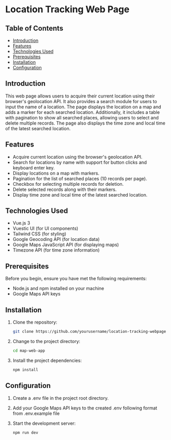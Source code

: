 # Location Tracking Web Page

## Table of Contents

- [Introduction](#introduction)
- [Features](#features)
- [Technologies Used](#technologies-used)
- [Prerequisites](#prerequisites)
- [Installation](#installation)
- [Configuration](#configuration)

## Introduction

This web page allows users to acquire their current location using their browser's geolocation API. It also provides a search module for users to input the name of a location. The page displays the location on a map and adds a marker for each searched location. Additionally, it includes a table with pagination to show all searched places, allowing users to select and delete multiple records. The page also displays the time zone and local time of the latest searched location.

## Features

- Acquire current location using the browser's geolocation API.
- Search for locations by name with support for button clicks and keyboard enter key.
- Display locations on a map with markers.
- Pagination for the list of searched places (10 records per page).
- Checkbox for selecting multiple records for deletion.
- Delete selected records along with their markers.
- Display time zone and local time of the latest searched location.

## Technologies Used

- Vue.js 3
- Vuestic UI (for UI components)
- Tailwind CSS (for styling)
- Google Geocoding API (for location data)
- Google Maps JavaScript API (for displaying maps)
- Timezone API (for time zone information)

## Prerequisites

Before you begin, ensure you have met the following requirements:

- Node.js and npm installed on your machine
- Google Maps API keys

## Installation

1. Clone the repository:

   ```bash
   git clone https://github.com/yourusername/location-tracking-webpage.git

2. Change to the project directory:

   ```bash
   cd map-web-app

3. Install the project dependencies:

   ```bash
   npm install

## Configuration

1. Create a .env file in the project root directory.

2. Add your Google Maps API keys to the created .env following format from .env.example file

3. Start the development server:
   
   ```bash
   npm run dev
   
   
